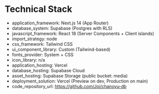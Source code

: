 # Technical Stack

- application_framework: Next.js 14 (App Router)
- database_system: Supabase (Postgres with RLS)
- javascript_framework: React 18 (Server Components + Client islands)
- import_strategy: node
- css_framework: Tailwind CSS
- ui_component_library: Custom (Tailwind-based)
- fonts_provider: System + CSS
- icon_library: n/a
- application_hosting: Vercel
- database_hosting: Supabase Cloud
- asset_hosting: Supabase Storage (public bucket: media)
- deployment_solution: Vercel (Preview on dev, Production on main)
- code_repository_url: https://github.com/Joi/chanoyu-db
